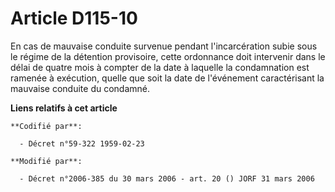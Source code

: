 # Article D115-10

En cas de mauvaise conduite survenue pendant l'incarcération subie sous le régime de la détention provisoire, cette
ordonnance doit intervenir dans le délai de quatre mois à compter de la date à laquelle la condamnation est ramenée à
exécution, quelle que soit la date de l'événement caractérisant la mauvaise conduite du condamné.

**Liens relatifs à cet article**

	**Codifié par**:

	  - Décret n°59-322 1959-02-23

	**Modifié par**:

	  - Décret n°2006-385 du 30 mars 2006 - art. 20 () JORF 31 mars 2006
